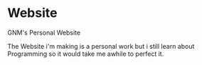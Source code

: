 # Website
 GNM's Personal Website

The Website i'm making is a personal work but i still learn about Programming so it would take me awhile to perfect it.
